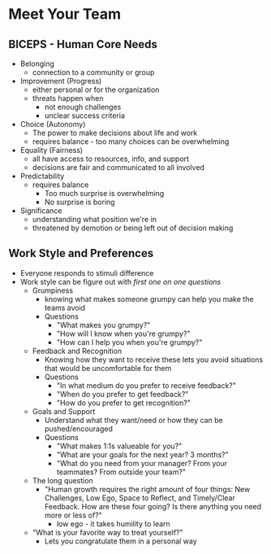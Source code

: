 # Meet Your Team
## BICEPS - Human Core Needs
- Belonging
  - connection to a community or group
- Improvement (Progress)
  - either personal or for the organization
  - threats happen when 
    - not enough challenges
    - unclear success criteria
- Choice (Autonomy)
  - The power to make decisions about life and work
  - requires balance - too many choices can be overwhelming
- Equality (Fairness)
  - all have access to resources, info, and support
  - decisions are fair and communicated to all involved
- Predictability
  - requires balance
    - Too much surprise is overwhelming
    - No surprise is boring
- Significance
  - understanding what position we're in
  - threatened by demotion or being left out of decision making

## Work Style and Preferences
- Everyone responds to stimuli difference
- Work style can be figure out with *first one on one questions*
  - Grumpiness
    - knowing what makes someone grumpy can help you make the teams avoid
    - Questions
      - "What makes you grumpy?"
      - "How will I know when you're grumpy?"
      - "How can I help you when you're grumpy?"
  - Feedback and Recognition
    - Knowing how they want to receive these lets you avoid situations that would be uncomfortable for them
    - Questions
      - "In what medium do you prefer to receive feedback?"
      - "When do you prefer to get feedback?"
      - "How do you prefer to get recognition?"
  - Goals and Support
    - Understand what they want/need or how they can be pushed/encouraged
    - Questions
      - "What makes 1:1s valueable for you?"
      - "What are your goals for the next year? 3 months?"
      - "What do you need from your manager? From your teammates? From outside your team?"
  - The long question
    - "Human growth requires the right amount of four things: New Challenges, Low Ego, Space to Reflect, and Timely/Clear Feedback. How are these four going? Is there anything you need more or less of?"
      - low ego - it takes humility to learn
  - "What is your favorite way to treat yourself?"
    - Lets you congratulate them in a personal way

